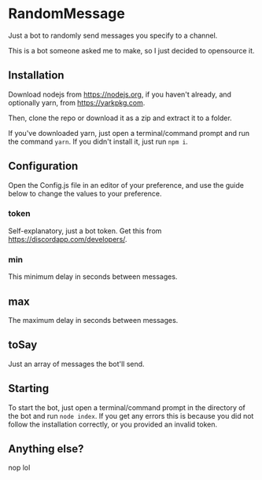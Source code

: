 # RandomMessage
Just a bot to randomly send messages you specify to a channel.

This is a bot someone asked me to make, so I just decided to opensource it.

## Installation
Download nodejs from https://nodejs.org, if you haven't already, and optionally yarn, from https://yarkpkg.com.

Then, clone the repo or download it as a zip and extract it to a folder.

If you've downloaded yarn, just open a terminal/command prompt and run the command `yarn`. If you didn't install it, just run `npm i`.

## Configuration
Open the Config.js file in an editor of your preference, and use the guide below to change the values to your preference.

### token
Self-explanatory, just a bot token. Get this from https://discordapp.com/developers/.

### min
This minimum delay in seconds between messages.

## max
The maximum delay in seconds between messages.

## toSay
Just an array of messages the bot'll send.

## Starting
To start the bot, just open a terminal/command prompt in the directory of the bot and run `node index`. If you get any errors this is because you did not follow the installation correctly, or you provided an invalid token.

## Anything else?
nop lol